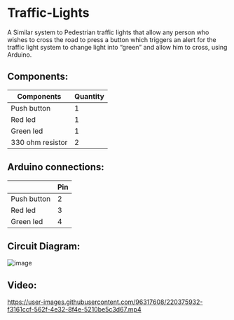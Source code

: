 # Traffic-Lights
A Similar system to Pedestrian traffic lights that allow any person who wishes to cross the road to press a button which triggers an alert for the traffic light system to change light into “green” and allow him to cross, using Arduino.


## Components:
| Components  | Quantity |
| ------------- | ------------- |
| Push button  | 1 |
| Red led  | 1 |
| Green led  | 1 |
| 330 ohm resistor  | 2 |


## Arduino connections:
|   | Pin |
| ------------- | ------------- |
| Push button  | 2 |
| Red led  | 3 |
| Green led  | 4 |

## Circuit Diagram:

![image](https://user-images.githubusercontent.com/96317608/220375145-8ebac294-3866-46a2-b57b-b4d0de991584.png)

## Video:

https://user-images.githubusercontent.com/96317608/220375932-f3161ccf-562f-4e32-8f4e-5210be5c3d67.mp4


